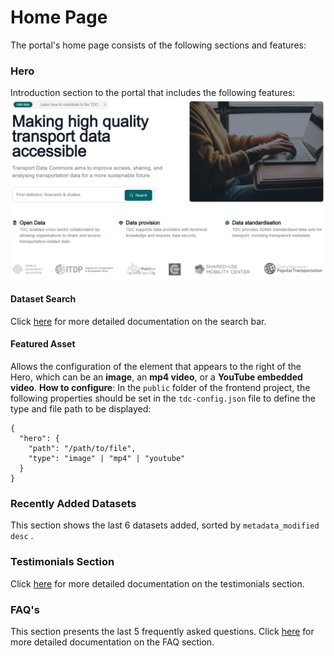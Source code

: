 # Home Page

The portal's home page consists of the following sections and features:

### Hero

Introduction section to the portal that includes the following features:
![Hero section](hero.png)

#### Dataset Search

Click [here](../search-bar-component) for more detailed documentation on the search bar.

#### Featured Asset

Allows the configuration of the element that appears to the right of the Hero, which can be an **image**, an **mp4 video**, or a **YouTube embedded video**.
**How to configure**: In the `public` folder of the frontend project, the following properties should be set in the `tdc-config.json` file to define the type and file path to be displayed:

```
{
  "hero": {
    "path": "/path/to/file",
    "type": "image" | "mp4" | "youtube"
  }
}
```

### Recently Added Datasets

This section shows the last 6 datasets added, sorted by `metadata_modified desc` .

### Testimonials Section

Click [here](../static-pages/testimonials) for more detailed documentation on the testimonials section.

### FAQ's

This section presents the last 5 frequently asked questions. Click [here](../static-pages/faq) for more detailed documentation on the FAQ section.
